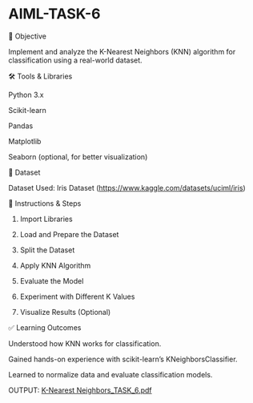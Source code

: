 # AIML-TASK-6

🎯 Objective

Implement and analyze the K-Nearest Neighbors (KNN) algorithm for classification using a real-world dataset.

🛠 Tools & Libraries

Python 3.x

Scikit-learn

Pandas

Matplotlib

Seaborn (optional, for better visualization)

📂 Dataset

Dataset Used: Iris Dataset (https://www.kaggle.com/datasets/uciml/iris)


📌 Instructions & Steps
1. Import Libraries

2. Load and Prepare the Dataset

3. Split the Dataset

4. Apply KNN Algorithm

5. Evaluate the Model

6. Experiment with Different K Values

7. Visualize Results (Optional)

✅ Learning Outcomes

Understood how KNN works for classification.

Gained hands-on experience with scikit-learn’s KNeighborsClassifier.

Learned to normalize data and evaluate classification models.

OUTPUT: [K-Nearest Neighbors_TASK_6.pdf](https://github.com/user-attachments/files/20993020/K-Nearest.Neighbors_TASK_6.pdf)


